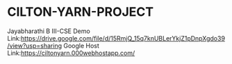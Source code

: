 # CILTON-YARN-PROJECT
Jayabharathi B
III-CSE
Demo Link:https://drive.google.com/file/d/15RmjQ_15q7knUBLerYkjZ1pDnpXgdo39/view?usp=sharing
Google Host Link:https://ciltonyarn.000webhostapp.com/
